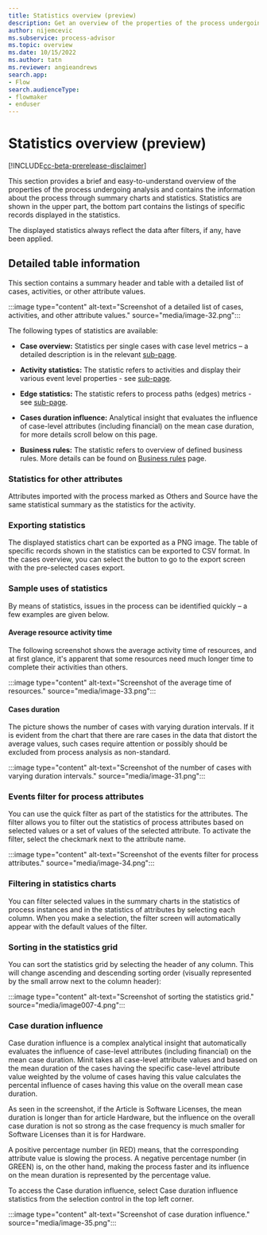```yaml
---
title: Statistics overview (preview)
description: Get an overview of the properties of the process undergoing analysis in the Minit desktop application in process advisor.
author: nijemcevic
ms.subservice: process-advisor
ms.topic: overview
ms.date: 10/15/2022
ms.author: tatn
ms.reviewer: angieandrews
search.app:
- Flow
search.audienceType:
- flowmaker
- enduser
---
```


# Statistics overview (preview)

[!INCLUDE[cc-beta-prerelease-disclaimer](../includes/cc-beta-prerelease-disclaimer.md)]

This section provides a brief and easy-to-understand overview of the properties of the process undergoing analysis and contains the information about the process through summary charts and statistics. Statistics are shown in the upper part, the bottom part contains the listings of specific records displayed in the statistics.

The displayed statistics always reflect the data after filters, if any, have been applied.

## Detailed table information

This section contains a summary header and table with a detailed list of cases, activities, or other attribute values.

:::image type="content" alt-text="Screenshot of a detailed list of cases, activities, and other attribute values." source="media/image-32.png":::

The following types of statistics are available:

- **Case overview:** Statistics per single cases with case level metrics – a detailed description is in the relevant [sub-page](case-overview-statistics.md).

- **Activity statistics:** The statistic refers to activities and display their various event level properties - see [sub-page](activities-event-level-statistics.md).

- **Edge statistics:** The statistic refers to process paths (edges) metrics - see [sub-page](edge-statistics.md).

- **Cases duration influence:** Analytical insight that evaluates the influence of case-level attributes (including financial) on the mean case duration, for more details scroll below on this page.

- **Business rules:** The statistic refers to overview of defined business rules. More details can be found on [Business rules](business-rules.md) page.

### Statistics for other attributes

Attributes imported with the process marked as Others and Source have the same statistical summary as the statistics for the activity.

### Exporting statistics

The displayed statistics chart can be exported as a PNG image. The table of specific records shown in the statistics can be exported to CSV format. In the cases overview, you can select the button to go to the export screen with the pre-selected cases export.

### Sample uses of statistics

By means of statistics, issues in the process can be identified quickly – a few examples are given below.

#### Average resource activity time

The following screenshot shows the average activity time of resources, and at first glance, it's apparent that some resources need much longer time to complete their activities than others.

:::image type="content" alt-text="Screenshot of the average time of resources." source="media/image-33.png":::

#### Cases duration

The picture shows the number of cases with varying duration intervals. If it is evident from the chart that there are rare cases in the data that distort the average values, such cases require attention or possibly should be excluded from process analysis as non-standard.

:::image type="content" alt-text="Screenshot of the number of cases with varying duration intervals." source="media/image-31.png":::

### Events filter for process attributes

You can use the quick filter as part of the statistics for the attributes. The filter allows you to filter out the statistics of process attributes based on selected values or a set of values of the selected attribute. To activate the filter, select the checkmark next to the attribute name.

:::image type="content" alt-text="Screenshot of the events filter for process attributes." source="media/image-34.png":::

### Filtering in statistics charts

You can filter selected values in the summary charts in the statistics of process instances and in the statistics of attributes by selecting each column. When you make a selection, the filter screen will automatically appear with the default values of the filter.

### Sorting in the statistics grid

You can sort the statistics grid by selecting the header of any column. This will change ascending and descending sorting order (visually represented by the small arrow next to the column header):

:::image type="content" alt-text="Screenshot of sorting the statistics grid." source="media/image007-4.png":::

### Case duration influence

Case duration influence is a complex analytical insight that automatically evaluates the influence of case-level attributes (including financial) on the mean case duration. Minit takes all case-level attribute values and based on the mean duration of the cases having the specific case-level attribute value weighted by the volume of cases having this value calculates the percental influence of cases having this value on the overall mean case duration.

As seen in the screenshot, if the Article is Software Licenses, the mean duration is longer than for article Hardware, but the influence on the overall case duration is not so strong as the case frequency is much smaller for Software Licenses than it is for Hardware.

A positive percentage number (in RED) means, that the corresponding attribute value is slowing the process. A negative percentage number (in GREEN) is, on the other hand, making the process faster and its influence on the mean duration is represented by the percentage value.

To access the Case duration influence, select Case duration influence statistics from the selection control in the top left corner.

:::image type="content" alt-text="Screenshot of case duration influence." source="media/image-35.png":::
